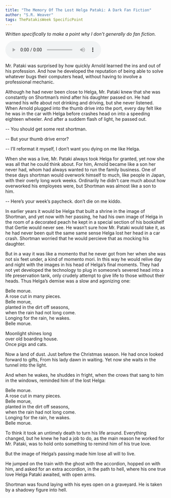 ```yaml
---
title: "The Memory Of The Lost Helga Pataki: A Dark Fan Fiction"
author: "S.R. Weaver"
tags: ThePatakisWeek SpecificPoint
---
```

<i>Written specifically to make a point why I don't generally do fan fiction.</i>

<audio controls>
  <source src="https://lwflouisa.github.io/UploadedFairyRadio/Audio/TheMemoryOfTheLostHelga/audioversion.mp3" type="audio/mpeg">
Your browser does not support the audio element.
</audio> 

Mr. Pataki was surprised by how quickly Arnold learned the ins and out of his profession. And how he developed the reputation of being able to solve whatever bugs their computers head, without having to involve a professional mechanic.

Although he had never been close to Helga, Mr. Pataki knew that she was constantly on Shortman’s mind after his daughter passed on. He had warned his wife about not drinking and driving, but she never listened. When Arnold plugged into the thumb drive into the port, every day felt like he was in the car with Helga before crashes head on into a speeding eighteen wheeler. And after a suddem flash of light, he passed out.

-- You should get some rest shortman.

-- But your thumb drive error?

-- I’ll reformat it myself, I don’t want you dying on me like Helga.

When she was a live, Mr. Pataki always took Helga for granted, yet now she was all that he could think about. For him, Arnold became like a son her never had, whom had always wanted to run the family business. One of these days shortman would overwork himself to much, like people in Japan, with their overly long work weeks. Ordinarily he didn’t care much about how overworked his employees were, but Shortman was almost like a son to him.

-- Here’s your week’s paycheck. don’t die on me kiddo.

In earlier years it would be Helga that built a shrine in the image of Shortman, and yet now with her passing, he had his own image of Helga in the room of a decorated peach he kept in a special section of his bookshelf that Gertie would never see. He wasn’t sure how Mr. Pataki would take it, as he had never been quit the same same sense Helga lost her head in a car crash. Shortman worried that he would percieve that as mocking his daughter.

But in a way it was like a momento that he never got from her when she was not six feet under, a kind of momento mori. In this way he would relive day and night with the images in his head of Helga’s final moments. They had not yet developed the technology to plug in someone’s severed head into a life preservation tank, only crudely attempt to give life to those without their heads. Thus Helga’s demise was a slow and agonizing one:

Belle morue.<br />
A rose cut in many pieces.<br />
Belle morue,<br />
planted in the dirt off seasons,<br />
when the rain had not long come.<br />
Longing for the rain, he wakes.<br />
Belle morue.

Moonlight shines long<br />
over old boarding house.<br />
Once pigs and cats.

Now a land of dust. Just before the Christmas season. He had once looked forward to gifts, From his lady dawn in waiting. Yet now she waits in the tunnel into the light.

And when he wakes, he shuddes in fright, when the crows that sang to him in the windows, reminded him of the lost Helga:

Belle morue.<br />
A rose cut in many pieces.<br />
Belle morue,<br />
planted in the dirt off seasons,<br />
when the rain had not long come.<br />
Longing for the rain, he wakes.<br />
Belle morue.

To think it took an untimely death to turn his life around. Everything changed, but he knew he had a job to do, as the main reason he worked for Mr. Pataki, was to hold onto something to remind him of his true love.

But the image of Helga’s passing made him lose all will to live.

He jumped on the train with the ghost with the accordion, hopped on with him, and asked for an extra accordion, in the path to hell, where his one true love Helga Pataki awaited, with open arms.

Shortman was found laying with his eyes open on a graveyard.
	He is taken by a shadowy figure into hell.
